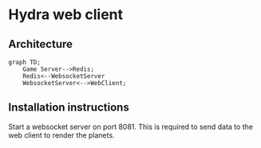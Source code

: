 # Hydra web client

## Architecture

```mermaid
graph TD;
    Game Server-->Redis;
    Redis<--WebsocketServer
    WebsocketServer<-->WebClient;
```

## Installation instructions

Start a websocket server on port 8081.
This is required to send data to the web client to render the planets.
